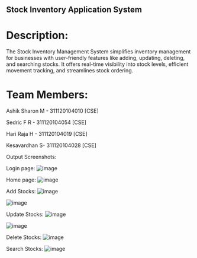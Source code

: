 ## Stock Inventory Application System

# Description:
The Stock Inventory Management System simplifies inventory management for businesses with user-friendly features like adding, updating, deleting, and searching stocks. It offers real-time visibility into stock levels, efficient movement tracking, and streamlines stock ordering.

# Team Members:
Ashik Sharon M - 311120104010 [CSE]

Sedric F R - 311120104054 [CSE]

Hari Raja H - 311120104019 [CSE]

Kesavardhan S- 311120104028 [CSE]

Output Screenshots:

Login page:
![image](https://github.com/ashiksharonm/nm-licet-group6/assets/80738185/ec8ad444-9e25-4d84-930b-151bc521bc72)

Home page:
![image](https://github.com/ashiksharonm/nm-licet-group6/assets/80738185/e47a0f62-43b1-42b3-97f4-2808d264ced5)

Add Stocks:
![image](https://github.com/ashiksharonm/nm-licet-group6/assets/80738185/5085f36d-1dde-4199-97c2-13fb9c1159f3)

![image](https://github.com/ashiksharonm/nm-licet-group6/assets/80738185/fb06c86a-9cf7-42fe-b57c-fb09090aa398)

Update Stocks:
![image](https://github.com/ashiksharonm/nm-licet-group6/assets/80738185/eadbfa27-3fe2-4b32-b09f-1ea485a60c9a)

![image](https://github.com/ashiksharonm/nm-licet-group6/assets/80738185/dd3100ae-bcad-4719-9d4d-77e8daf96f4e)

Delete Stocks:
![image](https://github.com/ashiksharonm/nm-licet-group6/assets/80738185/6c9df8c3-8fdc-43c9-b7f6-953dfb01ac1a)

Search Stocks:
![image](https://github.com/ashiksharonm/nm-licet-group6/assets/80738185/a3579017-8216-4f44-9e96-65a46c3c03f6)








